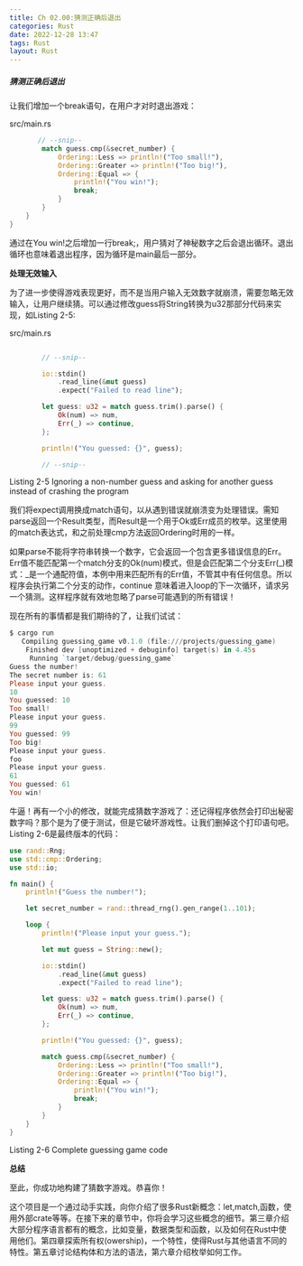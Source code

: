 ```yaml
---
title: Ch 02.00:猜测正确后退出
categories: Rust
date: 2022-12-28 13:47
tags: Rust
layout: Rust
---
```

##### 猜测正确后退出

让我们增加一个break语句，在用户才对时退出游戏：

src/main.rs

```rust
       // --snip--
        match guess.cmp(&secret_number) {
            Ordering::Less => println!("Too small!"),
            Ordering::Greater => println!("Too big!"),
            Ordering::Equal => {
                println!("You win!");
                break;
            }
        }
    }
}
```

通过在You win!之后增加一行break;，用户猜对了神秘数字之后会退出循环。退出循环也意味着退出程序，因为循环是main最后一部分。

**处理无效输入**

 为了进一步使得游戏表现更好，而不是当用户输入无效数字就崩溃，需要忽略无效输入，让用户继续猜。可以通过修改guess将String转换为u32那部分代码来实现，如Listing 2-5:

src/main.rs

```rust

        // --snip--

        io::stdin()
            .read_line(&mut guess)
            .expect("Failed to read line");

        let guess: u32 = match guess.trim().parse() {
            Ok(num) => num,
            Err(_) => continue,
        };

        println!("You guessed: {}", guess);

        // --snip--
```

Listing 2-5 Ignoring a non-number guess and asking for another guess instead of crashing the program

我们将expect调用换成match语句，以从遇到错误就崩溃变为处理错误。需知parse返回一个Result类型，而Result是一个用于Ok或Err成员的枚举。这里使用的match表达式，和之前处理cmp方法返回Ordering时用的一样。

如果parse不能将字符串转换一个数字，它会返回一个包含更多错误信息的Err。Err值不能匹配第一个match分支的Ok(num)模式，但是会匹配第二个分支Err(_)模式：_是一个通配符值，本例中用来匹配所有的Err值，不管其中有任何信息。所以程序会执行第二个分支的动作，continue 意味着进入loop的下一次循环，请求另一个猜测。这样程序就有效地忽略了parse可能遇到的所有错误！

现在所有的事情都是我们期待的了，让我们试试：

```powershell
$ cargo run
   Compiling guessing_game v0.1.0 (file:///projects/guessing_game)
    Finished dev [unoptimized + debuginfo] target(s) in 4.45s
     Running `target/debug/guessing_game`
Guess the number!
The secret number is: 61
Please input your guess.
10
You guessed: 10
Too small!
Please input your guess.
99
You guessed: 99
Too big!
Please input your guess.
foo
Please input your guess.
61
You guessed: 61
You win!
```

牛逼！再有一个小的修改，就能完成猜数字游戏了：还记得程序依然会打印出秘密数字吗？那个是为了便于测试，但是它破坏游戏性。让我们删掉这个打印语句吧。Listing 2-6是最终版本的代码：

```rust
use rand::Rng;
use std::cmp::Ordering;
use std::io;

fn main() {
    println!("Guess the number!");

    let secret_number = rand::thread_rng().gen_range(1..101);

    loop {
        println!("Please input your guess.");

        let mut guess = String::new();

        io::stdin()
            .read_line(&mut guess)
            .expect("Failed to read line");

        let guess: u32 = match guess.trim().parse() {
            Ok(num) => num,
            Err(_) => continue,
        };

        println!("You guessed: {}", guess);

        match guess.cmp(&secret_number) {
            Ordering::Less => println!("Too small!"),
            Ordering::Greater => println!("Too big!"),
            Ordering::Equal => {
                println!("You win!");
                break;
            }
        }
    }
}
```

Listing 2-6 Complete guessing game code

**总结**

至此，你成功地构建了猜数字游戏。恭喜你！

这个项目是一个通过动手实践，向你介绍了很多Rust新概念：let,match,函数，使用外部crate等等。在接下来的章节中，你将会学习这些概念的细节。第三章介绍大部分程序语言都有的概念，比如变量，数据类型和函数，以及如何在Rust中使用他们。第四章探索所有权(owership)，一个特性，使得Rust与其他语言不同的特性。第五章讨论结构体和方法的语法，第六章介绍枚举如何工作。

